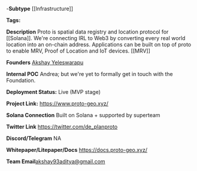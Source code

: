 -**Subtype** [[Infrastructure]] 

  **Tags:** 

  **Description** Proto is spatial data registry and location protocol for [[Solana]]. We're connecting IRL to Web3 by converting every real world location into an on-chain address. Applications can be built on top of proto to enable MRV, Proof of Location and IoT devices.  [[MRV]]

  **Founders** [Akshay Yeleswarapu](https://twitter.com/thede_plandude)

  **Internal POC** Andrea; but we're yet to formally get in touch with the Foundation.

  **Deployment Status:** Live (MVP stage)

  **Project Link:** https://www.proto-geo.xyz/

  **Solana Connection** Built on Solana + supported by superteam

  **Twitter Link** https://twitter.com/de_planproto

  **Discord/Telegram** NA

  **Whitepaper/Litepaper/Docs** https://docs.proto-geo.xyz/

  **Team Email**akshay93aditya@gmail.com
 
